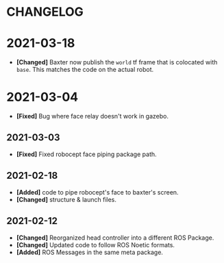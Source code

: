 # CHANGELOG

# 2021-03-18
- **[Changed]** Baxter now publish the `world` tf frame that is colocated with `base`. This matches the code on the actual robot.

# 2021-03-04
- **[Fixed]** Bug where face relay doesn't work in gazebo.

## 2021-03-03
- **[Fixed]** Fixed robocept face piping package path.

## 2021-02-18
- **[Added]** code to pipe robocept's face to baxter's screen. 
- **[Changed]** structure & launch files.

## 2021-02-12
- **[Changed]** Reorganized head controller into a different ROS Package.
- **[Changed]** Updated code to follow ROS Noetic formats.
- **[Added]** ROS Messages in the same meta package.
